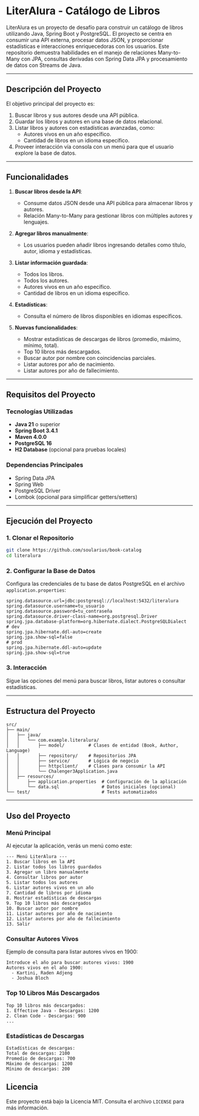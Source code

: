 
# LiterAlura - Catálogo de Libros

LiterAlura es un proyecto de desafío para construir un catálogo de libros utilizando Java, Spring Boot y PostgreSQL. El proyecto se centra en consumir una API externa, procesar datos JSON, y proporcionar estadísticas e interacciones enriquecedoras con los usuarios. Este repositorio demuestra habilidades en el manejo de relaciones Many-to-Many con JPA, consultas derivadas con Spring Data JPA y procesamiento de datos con Streams de Java.

---

## **Descripción del Proyecto**

El objetivo principal del proyecto es:
1. Buscar libros y sus autores desde una API pública.
2. Guardar los libros y autores en una base de datos relacional.
3. Listar libros y autores con estadísticas avanzadas, como:
   - Autores vivos en un año específico.
   - Cantidad de libros en un idioma específico.
4. Proveer interacción vía consola con un menú para que el usuario explore la base de datos.

---

## **Funcionalidades**

1. **Buscar libros desde la API**:
   - Consume datos JSON desde una API pública para almacenar libros y autores.
   - Relación Many-to-Many para gestionar libros con múltiples autores y lenguajes.

2. **Agregar libros manualmente**:
   - Los usuarios pueden añadir libros ingresando detalles como título, autor, idioma y estadísticas.

3. **Listar información guardada**:
   - Todos los libros.
   - Todos los autores.
   - Autores vivos en un año específico.
   - Cantidad de libros en un idioma específico.

4. **Estadísticas**:
   - Consulta el número de libros disponibles en idiomas específicos.

5. **Nuevas funcionalidades**:
   - Mostrar estadísticas de descargas de libros (promedio, máximo, mínimo, total).
   - Top 10 libros más descargados.
   - Buscar autor por nombre con coincidencias parciales.
   - Listar autores por año de nacimiento.
   - Listar autores por año de fallecimiento.

---

## **Requisitos del Proyecto**

### **Tecnologías Utilizadas**
- **Java 21** o superior
- **Spring Boot 3.4.1**
- **Maven 4.0.0**
- **PostgreSQL 16**
- **H2 Database** (opcional para pruebas locales)

### **Dependencias Principales**
- Spring Data JPA
- Spring Web
- PostgreSQL Driver
- Lombok (opcional para simplificar getters/setters)

---

## **Ejecución del Proyecto**

### **1. Clonar el Repositorio**
```bash
git clone https://github.com/soularius/book-catalog
cd literalura
```

### **2. Configurar la Base de Datos**
Configura las credenciales de tu base de datos PostgreSQL en el archivo `application.properties`:
```properties
spring.datasource.url=jdbc:postgresql://localhost:5432/literalura
spring.datasource.username=tu_usuario
spring.datasource.password=tu_contraseña
spring.datasource.driver-class-name=org.postgresql.Driver
spring.jpa.database-platform=org.hibernate.dialect.PostgreSQLDialect
# dev
spring.jpa.hibernate.ddl-auto=create
spring.jpa.show-sql=false
# prod
spring.jpa.hibernate.ddl-auto=update
spring.jpa.show-sql=true
```

### **3. Interacción**
Sigue las opciones del menú para buscar libros, listar autores o consultar estadísticas.

---

## **Estructura del Proyecto**

```plaintext
src/
├── main/
│   ├── java/
│   │   └── com.example.literalura/
│   │       ├── model/         # Clases de entidad (Book, Author, Language)
│   │       ├── repository/    # Repositorios JPA
│   │       ├── service/       # Lógica de negocio
│   │       ├── httpclient/    # Clases para consumir la API
│   │       └── Chalenger3Application.java
│   ├── resources/
│       ├── application.properties  # Configuración de la aplicación
│       └── data.sql                # Datos iniciales (opcional)
└── test/                           # Tests automatizados
```

---

## **Uso del Proyecto**

### **Menú Principal**
Al ejecutar la aplicación, verás un menú como este:
```plaintext
--- Menú LiterAlura ---
1. Buscar libros en la API
2. Listar todos los libros guardados
3. Agregar un libro manualmente
4. Consultar libros por autor
5. Listar todos los autores
6. Listar autores vivos en un año
7. Cantidad de libros por idioma
8. Mostrar estadísticas de descargas
9. Top 10 libros más descargados
10. Buscar autor por nombre
11. Listar autores por año de nacimiento
12. Listar autores por año de fallecimiento
13. Salir
```

### **Consultar Autores Vivos**
Ejemplo de consulta para listar autores vivos en 1900:
```plaintext
Introduce el año para buscar autores vivos: 1900
Autores vivos en el año 1900:
  - Kartini, Raden Adjeng
  - Joshua Bloch
```

### **Top 10 Libros Más Descargados**
```plaintext
Top 10 libros más descargados:
1. Effective Java - Descargas: 1200
2. Clean Code - Descargas: 900
...
```

### **Estadísticas de Descargas**
```plaintext
Estadísticas de descargas:
Total de descargas: 2100
Promedio de descargas: 700
Máximo de descargas: 1200
Mínimo de descargas: 200
```

## **Licencia**
Este proyecto está bajo la Licencia MIT. Consulta el archivo `LICENSE` para más información.
